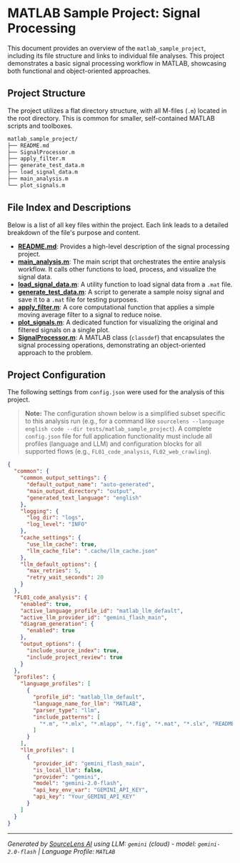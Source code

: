 # MATLAB Sample Project: Signal Processing

This document provides an overview of the `matlab_sample_project`, including its file structure and links to individual file analyses. This project demonstrates a basic signal processing workflow in MATLAB, showcasing both functional and object-oriented approaches.

## Project Structure

The project utilizes a flat directory structure, with all M-files (`.m`) located in the root directory. This is common for smaller, self-contained MATLAB scripts and toolboxes.

```bash
matlab_sample_project/
├── README.md
├── SignalProcessor.m
├── apply_filter.m
├── generate_test_data.m
├── load_signal_data.m
├── main_analysis.m
└── plot_signals.m
```

## File Index and Descriptions

Below is a list of all key files within the project. Each link leads to a detailed breakdown of the file's purpose and content.

*   **[README.md](./README.md)**: Provides a high-level description of the signal processing project.
*   **[main_analysis.m](./main_analysis.m)**: The main script that orchestrates the entire analysis workflow. It calls other functions to load, process, and visualize the signal data.
*   **[load_signal_data.m](./load_signal_data.m)**: A utility function to load signal data from a `.mat` file.
*   **[generate_test_data.m](./generate_test_data.m)**: A script to generate a sample noisy signal and save it to a `.mat` file for testing purposes.
*   **[apply_filter.m](./apply_filter.m)**: A core computational function that applies a simple moving average filter to a signal to reduce noise.
*   **[plot_signals.m](./plot_signals.m)**: A dedicated function for visualizing the original and filtered signals on a single plot.
*   **[SignalProcessor.m](./SignalProcessor.m)**: A MATLAB class (`classdef`) that encapsulates the signal processing operations, demonstrating an object-oriented approach to the problem.

## Project Configuration

The following settings from `config.json` were used for the analysis of this project.

> **Note:** The configuration shown below is a simplified subset specific to this analysis run (e.g., for a command like `sourcelens --language english code --dir tests/matlab_sample_project`). A complete `config.json` file for full application functionality must include all profiles (language and LLM) and configuration blocks for all supported flows (e.g., `FL01_code_analysis`, `FL02_web_crawling`).

```json
{
  "common": {
    "common_output_settings": {
      "default_output_name": "auto-generated",
      "main_output_directory": "output",
      "generated_text_language": "english"
    },
    "logging": {
      "log_dir": "logs",
      "log_level": "INFO"
    },
    "cache_settings": {
      "use_llm_cache": true,
      "llm_cache_file": ".cache/llm_cache.json"
    },
    "llm_default_options": {
      "max_retries": 5,
      "retry_wait_seconds": 20
    }
  },
  "FL01_code_analysis": {
    "enabled": true,
    "active_language_profile_id": "matlab_llm_default",
    "active_llm_provider_id": "gemini_flash_main",
    "diagram_generation": {
      "enabled": true
    },
    "output_options": {
      "include_source_index": true,
      "include_project_review": true
    }
  },
  "profiles": {
    "language_profiles": [
      {
        "profile_id": "matlab_llm_default",
        "language_name_for_llm": "MATLAB",
        "parser_type": "llm",
        "include_patterns": [
          "*.m", "*.mlx", "*.mlapp", "*.fig", "*.mat", "*.slx", "README.md", "*.txt"
        ]
      }
    ],
    "llm_profiles": [
      {
        "provider_id": "gemini_flash_main",
        "is_local_llm": false,
        "provider": "gemini",
        "model": "gemini-2.0-flash",
        "api_key_env_var": "GEMINI_API_KEY",
        "api_key": "Your_GEMINI_API_KEY"
      }
    ]
  }
}
```
---

*Generated by [SourceLens AI](https://github.com/openXFlow/sourceLensAI) using LLM: `gemini` (cloud) - model: `gemini-2.0-flash` | Language Profile: `MATLAB`*
